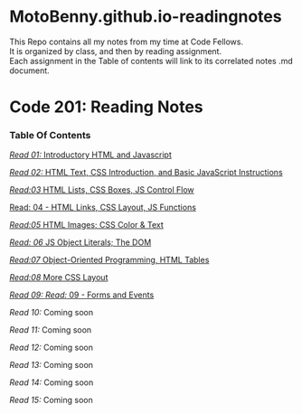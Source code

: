 # MotoBenny.github.io-readingnotes

This Repo contains all my notes from my time at Code Fellows.  
It is organized by class, and then by reading assignment.   
Each assignment in the Table of contents will link to its correlated notes .md document. 

# **Code 201: Reading Notes**


### **Table Of Contents**

[_Read 01:_ Introductory HTML and Javascript](Class-01.md)

[_Read 02:_ HTML Text, CSS Introduction, and Basic JavaScript Instructions](class-02.md)

[_Read:03_ HTML Lists, CSS Boxes, JS Control Flow](class-03.md)

 [Read: 04 - HTML Links, CSS Layout, JS Functions](class-04.md)

 [_Read:05_ HTML Images; CSS Color & Text](class-05.md)

 [_Read: 06_  JS Object Literals; The DOM](class-06.md)

 [_Read:07_ Object-Oriented Programming, HTML Tables](class-07.md)

 [_Read:08_  More CSS Layout](class-08.md)

 [_Read 09:_ _Read:_ 09 - Forms and Events](class-09.md)

 _Read 10:_ Coming soon

 _Read 11:_ Coming soon

 _Read 12:_ Coming soon

 _Read 13:_ Coming soon

 _Read 14:_ Coming soon

 _Read 15:_ Coming soon
